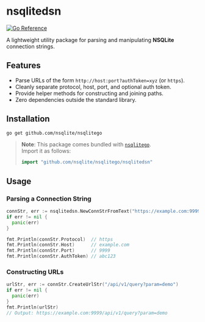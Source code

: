 # nsqlitedsn

<a href="https://pkg.go.dev/github.com/nsqlite/nsqlitego/nsqlitedsn">
  <img src="https://pkg.go.dev/badge/github.com/nsqlite/nsqlitego/nsqlitedsn" alt="Go Reference"/>
</a>

A lightweight utility package for parsing and manipulating **NSQLite**
connection strings.

## Features

- Parse URLs of the form `http://host:port?authToken=xyz` (or `https`).
- Cleanly separate protocol, host, port, and optional auth token.
- Provide helper methods for constructing and joining paths.
- Zero dependencies outside the standard library.

## Installation

```bash
go get github.com/nsqlite/nsqlitego
```

> **Note**: This package comes bundled with
> [`nsqlitego`](https://github.com/nsqlite/nsqlitego).\
> Import it as follows:
>
> ```go
> import "github.com/nsqlite/nsqlitego/nsqlitedsn"
> ```

## Usage

### Parsing a Connection String

```go
connStr, err := nsqlitedsn.NewConnStrFromText("https://example.com:9999?authToken=abc123")
if err != nil {
  panic(err)
}

fmt.Println(connStr.Protocol)  // https
fmt.Println(connStr.Host)      // example.com
fmt.Println(connStr.Port)      // 9999
fmt.Println(connStr.AuthToken) // abc123
```

### Constructing URLs

```go
urlStr, err := connStr.CreateUrlStr("/api/v1/query?param=demo")
if err != nil {
  panic(err)
}
fmt.Println(urlStr)
// Output: https://example.com:9999/api/v1/query?param=demo
```
